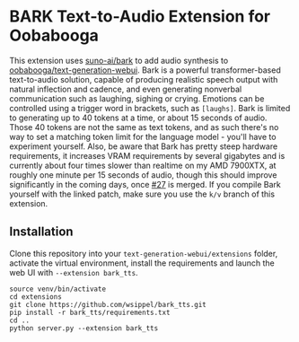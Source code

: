 # BARK Text-to-Audio Extension for Oobabooga

This extension uses [suno-ai/bark](https://github.com/suno-ai/bark/) to add audio synthesis to [oobabooga/text-generation-webui](https://github.com/oobabooga/text-generation-webui). Bark is a powerful transformer-based text-to-audio solution, capable of producing realistic speech output with natural inflection and cadence, and even generating nonverbal communication such as laughing, sighing or crying. Emotions can be controlled using a trigger word in brackets, such as `[laughs]`. Bark is limited to generating up to 40 tokens at a time, or about 15 seconds of audio. Those 40 tokens are not the same as text tokens, and as such there's no way to set a matching token limit for the language model - you'll have to experiment yourself. Also, be aware that Bark has pretty steep hardware requirements, it increases VRAM requirements by several gigabytes and is currently about four times slower than realtime on my AMD 7900XTX, at roughly one minute per 15 seconds of audio, though this should improve significantly in the coming days, once [#27](https://github.com/suno-ai/bark/pull/27) is merged. If you compile Bark yourself with the linked patch, make sure you use the `k/v` branch of this extension.

## Installation
Clone this repository into your `text-generation-webui/extensions` folder, activate the virtual environment, install the requirements and launch the web UI with `--extension bark_tts`.
```
source venv/bin/activate
cd extensions
git clone https://github.com/wsippel/bark_tts.git
pip install -r bark_tts/requirements.txt
cd ..
python server.py --extension bark_tts
```